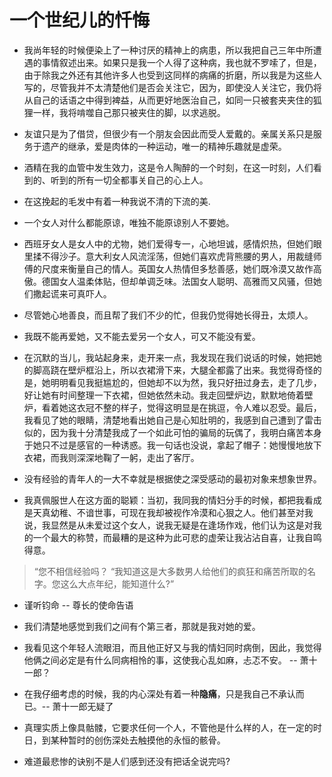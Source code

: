 # 一个世纪儿的忏悔

* 我尚年轻的时候便染上了一种讨厌的精神上的病患，所以我把自己三年中所遭遇的事情叙述出来。如果只是我一个人得了这种病，我也就不罗嗦了，但是，由于除我之外还有其他许多人也受到这同样的病痛的折磨，所以我是为这些人写的，尽管我并不太清楚他们是否会关注它，因为，即使没人关注它，我仍将从自己的话语之中得到裨益，从而更好地医治自己，如同一只被套夹夹住的狐狸一样，我将啃噬自己那只被夹住的脚，以求逃脱。

* 友谊只是为了借贷，但很少有一个朋友会因此而受人爱戴的。亲属关系只是服务于遗产的继承，爱是肉体的一种运动，唯一的精神乐趣就是虚荣。

* 酒精在我的血管中发生效力，这是令人陶醉的一个时刻，在这一时刻，人们看到的、听到的所有一切全都事关自己的心上人。

* 在这挽起的毛发中有着一种我说不清的下流的美.

* 一个女人对什么都能原谅，唯独不能原谅别人不要她。

* 西班牙女人是女人中的尤物，她们爱得专一，心地坦诚，感情炽热，但她们眼里揉不得沙子。意大利女人风流淫荡，但她们喜欢虎背熊腰的男人，用裁缝师傅的尺度来衡量自己的情人。英国女人热情但多愁善感，她们既冷漠又故作高傲。德国女人温柔体贴，但却单调乏味。法国女人聪明、高雅而又风骚，但她们撒起谎来可真吓人。

* 尽管她心地善良，而且帮了我们不少的忙，但我仍觉得她长得丑，太烦人。

* 我既不能再爱她，又不能去爱另一个女人，可又不能没有爱。

* 在沉默的当儿，我站起身来，走开来一点，我发现在我们说话的时候，她把她的脚高跷在壁炉框沿上，所以衣裙滑下来，大腿全都露了出来。我觉得奇怪的是，她明明看见我挺尴尬的，但她却不以为然，我只好扭过身去，走了几步，好让她有时间整理一下衣裙，但她依然未动。我走回壁炉边，默默地倚着壁炉，看着她这衣冠不整的样子，觉得这明显是在挑逗，令人难以忍受。最后，我看见了她的眼睛，清楚地看出她自己是心知肚明的，我感到自己遭到了雷击似的，因为我十分清楚我成了一个如此可怕的骗局的玩偶了，我明白痛苦本身于她只不过是感官的一种诱惑。我一句话也没说，拿起了帽子：她慢慢地放下衣裙，而我则深深地鞠了一躬，走出了客厅。

* 没有经验的青年人的一大不幸就是根据使之深受感动的最初对象来想象世界。

* 我真佩服世人在这方面的聪颖：当初，我同我的情妇分手的时候，都把我看成是天真幼稚、不谙世事，可现在我却被视作冷漠和心狠之人。他们甚至对我说，我显然是从未爱过这个女人，说我无疑是在逢场作戏，他们认为这是对我的一个最大的称赞，而最糟的是这种为此可悲的虚荣让我沾沾自喜，让我自鸣得意。

> “您不相信经验吗？
> “我知道这是大多数男人给他们的疯狂和痛苦所取的名字。您这么大点年纪，能知道什么?”

* 谨听钧命 -- 尊长的使命告语

* 我们清楚地感觉到我们之间有个第三者，那就是我对她的爱。

* 我看见这个年轻人流眼泪，而且他正好又与我的情妇同时病倒，因此，我觉得他俩之间必定是有什么同病相怜的事，这使我心乱如麻，忐忑不安。  -- 萧十一郎？

* 在我仔细考虑的时候，我的内心深处有着一种**隐痛**，只是我自己不承认而已。-- 萧十一郎无疑了

* 真理实质上像具骷髅，它要求任何一个人，不管他是什么样的人，在一定的时日，到某种暂时的创伤深处去触摸他的永恒的骸骨。

* 难道最悲惨的诀别不是人们感到还没有把话全说完吗?